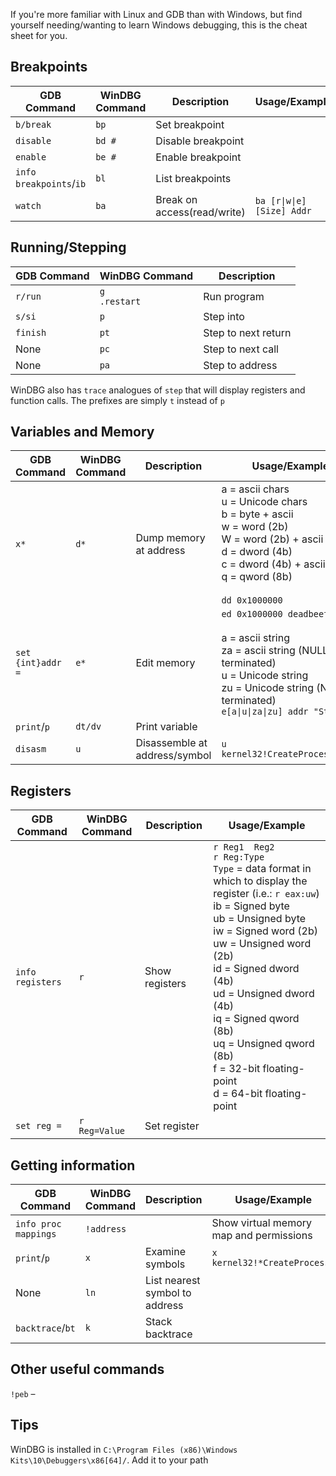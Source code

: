 If you're more familiar with Linux and GDB than with Windows, but find yourself needing/wanting to learn Windows debugging, this is the cheat sheet for you.


## Breakpoints

GDB Command  | WinDBG Command  | Description  | Usage/Examples
--|---|-- | ---
`b/break`  | `bp`  |  Set breakpoint
`disable`  | `bd #`   | Disable breakpoint  
`enable`  | `be #`  |  Enable breakpoint
`info breakpoints`/`ib`  | `bl`  | List breakpoints  
`watch`  | `ba` |  Break on access(read/write) | `ba [r\|w\|e] [Size] Addr`


## Running/Stepping

GDB Command  | WinDBG Command  | Description
--|---|--
`r/run` | `g` <br>  `.restart` | Run program |
`s/si` | `p`  |  Step into
`finish` |  `pt`  | Step to next return |
None |  `pc`  | Step to next call |
None | `pa`  | Step to address  |  

WinDBG also has `trace` analogues of `step` that will display registers and function calls. The prefixes are simply `t` instead of `p`  

## Variables and Memory

GDB Command  | WinDBG Command  | Description  | Usage/Example
--|---|-- | --
`x*`  | `d*`  |  Dump memory at address | a = ascii chars <br> u = Unicode chars <br> b = byte + ascii <br> w = word (2b) <br> W = word (2b) + ascii <br> d = dword (4b) <br> c = dword (4b) + ascii <br> q = qword (8b) <br> <br> `dd 0x1000000`
`set {int}addr = ` | `e*` | Edit memory | `ed 0x1000000 deadbeef` <br><br> a = ascii string <br> za = ascii string (NULL-terminated) <br> u = Unicode string <br> zu = Unicode string (NULL-terminated) <br> `e[a\|u\|za\|zu] addr "String"`
`print`/`p` | `dt/dv`  |  Print variable
`disasm`  | `u` | Disassemble at address/symbol  | `u kernel32!CreateProcessAStub`


## Registers

GDB Command  | WinDBG Command   | Description | Usage/Example
--|---|--| --
`info registers` | `r`  |  Show registers | `r Reg1  Reg2` <br> `r Reg:Type` <br> `Type` = data format in which to display the register (i.e.: `r eax:uw`) <br> ib = Signed byte <br> ub = Unsigned byte <br> iw = Signed word (2b) <br> uw = Unsigned word (2b) <br> id = Signed dword (4b) <br> ud = Unsigned dword (4b) <br> iq = Signed qword (8b) <br> uq = Unsigned qword (8b) <br> f = 32-bit floating-point <br> d = 64-bit floating-point
`set reg =`  |  `r Reg=Value` | Set register |  



## Getting information

GDB Command  | WinDBG Command   | Description | Usage/Example
--|---|--| --
`info proc mappings` | `!address`  |   | Show virtual memory map and permissions
`print`/`p` | `x` | Examine symbols | `x kernel32!*CreateProcess*`
None  | `ln` |  List nearest symbol to address |
`backtrace`/`bt` |  `k` | Stack backtrace  |  


## Other useful commands
`!peb` –


## Tips
WinDBG is installed in `C:\Program Files (x86)\Windows Kits\10\Debuggers\x86[64]/`. Add it to your path
